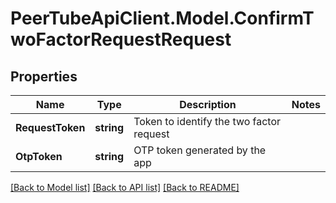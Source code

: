 # PeerTubeApiClient.Model.ConfirmTwoFactorRequestRequest

## Properties

Name | Type | Description | Notes
------------ | ------------- | ------------- | -------------
**RequestToken** | **string** | Token to identify the two factor request | 
**OtpToken** | **string** | OTP token generated by the app | 

[[Back to Model list]](../README.md#documentation-for-models) [[Back to API list]](../README.md#documentation-for-api-endpoints) [[Back to README]](../README.md)

